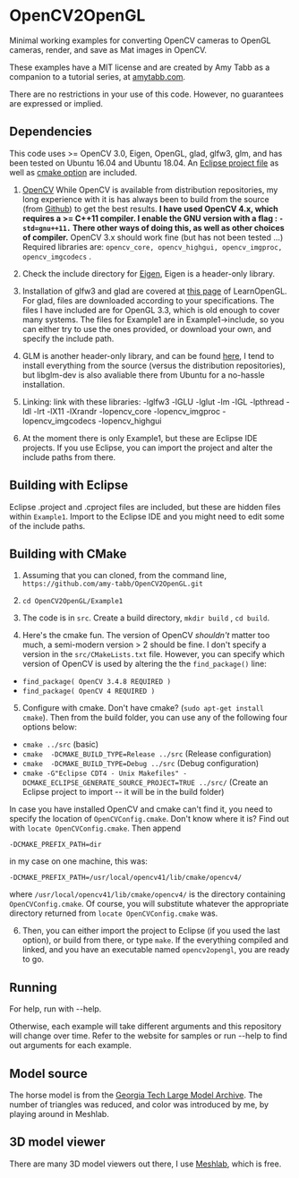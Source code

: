 # OpenCV2OpenGL

Minimal working examples for converting OpenCV cameras to OpenGL cameras, render, and save as Mat images in OpenCV.

These examples have a MIT license and are created by Amy Tabb as a companion to a tutorial series, at [amytabb.com](https://amytabb.com/ts/2019_06_28/).

There are no restrictions in your use of this code.  However, no guarantees are expressed or implied.

## Dependencies

This code uses >= OpenCV 3.0, Eigen, OpenGL, glad, glfw3, glm, and has been tested on Ubuntu 16.04 and Ubuntu 18.04. An [Eclipse project file](#building-with-eclipse) as well as [cmake option](#building-with-cmake) are included.

1. [OpenCV](https://opencv.org/) While OpenCV is available from distribution repositories, my long experience with it is has always been to build from the source (from [Github](https://github.com/opencv/opencv)) to get the best results.  **I have used OpenCV 4.x, which requires a >= C++11 compiler.  I enable the GNU version with a flag : `-std=gnu++11.`  There other ways of doing this, as well as other choices of compiler.** OpenCV 3.x should work fine (but has not been tested ...)  Required libraries are: `opencv_core, opencv_highgui, opencv_imgproc, opencv_imgcodecs` . 

3.  Check the include directory for [Eigen](https://eigen.tuxfamily.org/index.php?title=Main_Page), Eigen is a header-only library. 

4. Installation of glfw3 and glad are covered at [this page](https://learnopengl.com/Getting-started/Creating-a-window) of LearnOpenGL.  For glad, files are downloaded according to your specifications.  The files I have included are for OpenGL 3.3, which is old enough to cover many systems.  The files for Example1 are in Example1->include, so you can either try to use the ones provided, or download your own, and specify the include path.

5. GLM is another header-only library, and can be found [here](https://glm.g-truc.net/0.9.9/index.html), I tend to install everything from the source (versus the distribution repositories), but libglm-dev is also avaliable there from Ubuntu for a no-hassle installation.

6. Linking: link with these libraries: -lglfw3 -lGLU -lglut -lm -lGL -lpthread -ldl -lrt -lX11 -lXrandr -lopencv_core -lopencv_imgproc -lopencv_imgcodecs -lopencv_highgui

7. At the moment there is only Example1, but these are Eclipse IDE projects. If you use Eclipse, you can import the project and alter the include paths from there.


## Building with Eclipse

Eclipse .project and .cproject files are included, but these are hidden files within `Example1`.  Import to the Eclipse IDE and you might need to edit some of the include paths.


## Building with CMake

1. Assuming that you can cloned, from the command line, `https://github.com/amy-tabb/OpenCV2OpenGL.git`

2. `cd OpenCV2OpenGL/Example1`

3. The code is in `src`.  Create a build directory, `mkdir build` , `cd build`.

4. Here's the cmake fun.  The version of OpenCV *shouldn't* matter too much, a semi-modern version >  2 should be fine.  I don't specify a version in the `src/CMakeLists.txt` file.  However, you can specify which version of OpenCV is used by altering the the `find_package()` line:
 
- `find_package( OpenCV 3.4.8 REQUIRED )`
- `find_package( OpenCV 4 REQUIRED )` 

5. Configure with cmake.  Don't have cmake? (`sudo apt-get install cmake`). Then from the build folder, you can use any of the following four options below: 

- `cmake ../src`  (basic)
- `cmake  -DCMAKE_BUILD_TYPE=Release ../src` (Release configuration)
- `cmake  -DCMAKE_BUILD_TYPE=Debug ../src` (Debug configuration)
- `cmake -G"Eclipse CDT4 - Unix Makefiles" -DCMAKE_ECLIPSE_GENERATE_SOURCE_PROJECT=TRUE ../src/` (Create an Eclipse project to import -- it will be in the build folder)

In case you have installed OpenCV and cmake can't find it, you need to specify the location of `OpenCVConfig.cmake`.  Don't know where it is?   Find out with `locate OpenCVConfig.cmake`.  Then append

`-DCMAKE_PREFIX_PATH=dir`

in my case on one machine, this was:

`-DCMAKE_PREFIX_PATH=/usr/local/opencv41/lib/cmake/opencv4/`

where `/usr/local/opencv41/lib/cmake/opencv4/` is the directory containing `OpenCVConfig.cmake`.  Of course, you will substitute whatever the appropriate directory returned from  `locate OpenCVConfig.cmake` was.


6. Then, you can either import the project to Eclipse (if you used the last option), or build from there, or type `make`.   If the everything compiled and linked, and you have an executable named `opencv2opengl`, you are ready to go.

## Running

For help, run with --help.

Otherwise, each example will take different arguments and this repository will change over time.  Refer to the website for samples or run --help to find out arguments for each example.

## Model source

The horse model is from the [Georgia Tech Large Model Archive](https://www.cc.gatech.edu/projects/large_models/).  The number of triangles was reduced, and color was introduced by me, by playing around in Meshlab.

## 3D model viewer

There are many 3D model viewers out there, I use [Meshlab](http://www.meshlab.net/), which is free.



